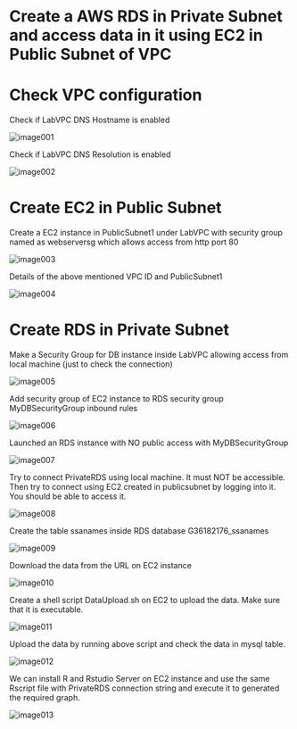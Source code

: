 # Create a AWS RDS in Private Subnet and access data in it using EC2 in Public Subnet of VPC



# Check VPC configuration



Check if LabVPC DNS Hostname is enabled


![image001](https://user-images.githubusercontent.com/32446623/33729274-171ac4c2-db4b-11e7-9393-a4b4b9c32498.jpg)


Check if LabVPC DNS Resolution is enabled


![image002](https://user-images.githubusercontent.com/32446623/33729275-172f87ae-db4b-11e7-8f34-7311d94f1dec.jpg)


# Create EC2 in Public Subnet


Create a EC2 instance in PublicSubnet1 under LabVPC with security group named as webserversg which allows access from http port 80


![image003](https://user-images.githubusercontent.com/32446623/33729276-17466136-db4b-11e7-9613-39d9a6ef5882.gif)


Details of the above mentioned VPC ID and PublicSubnet1


![image004](https://user-images.githubusercontent.com/32446623/33729277-1752b15c-db4b-11e7-815b-aeebb4fad585.gif)


# Create RDS in Private Subnet


Make a Security Group for DB instance inside LabVPC allowing access from local machine (just to check the connection)


![image005](https://user-images.githubusercontent.com/32446623/33729278-1772c4d8-db4b-11e7-9466-7eef58ddf7d0.jpg)


Add security group of EC2 instance to RDS security group MyDBSecurityGroup inbound rules


![image006](https://user-images.githubusercontent.com/32446623/33729279-1784f748-db4b-11e7-9232-1d323c31ed7f.gif)


Launched an RDS instance with NO public access with MyDBSecurityGroup


![image007](https://user-images.githubusercontent.com/32446623/33729280-179f7104-db4b-11e7-81aa-70d65187e108.gif)


Try to connect PrivateRDS using local machine. It must NOT be accessible. Then try to connect using EC2 created in publicsubnet by 
logging into it. You should be able to access it.



![image008](https://user-images.githubusercontent.com/32446623/33729281-17ac4924-db4b-11e7-82c6-e726b72be843.jpg)


Create the table ssanames inside RDS database G36182176_ssanames


![image009](https://user-images.githubusercontent.com/32446623/33729282-17bb554a-db4b-11e7-909e-4ae07caa7371.jpg)

Download the data 
from the URL on EC2 
instance



![image010](https://user-images.githubusercontent.com/32446623/33729283-17cad1aa-db4b-11e7-95d8-e6af051dd632.jpg)


Create a shell script DataUpload.sh on EC2 to upload the data. Make sure that it is executable.


![image011](https://user-images.githubusercontent.com/32446623/33729284-17ddbbda-db4b-11e7-9506-8a5051699685.jpg)


Upload the data by running above script and check the data in mysql table.


![image012](https://user-images.githubusercontent.com/32446623/33729285-17f18cc8-db4b-11e7-897c-997137df3ffb.jpg)


We can install R and Rstudio Server on EC2 instance and use the same Rscript file with PrivateRDS connection string and 
execute it to generated the required graph. 


![image013](https://user-images.githubusercontent.com/32446623/33729286-17ffd404-db4b-11e7-9d35-4640ff9c9360.gif)
